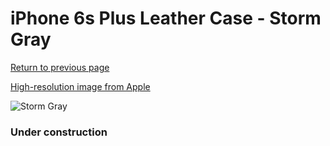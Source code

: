 # iPhone 6s Plus Leather Case - Storm Gray

[Return to previous page](/iphone_6)

[High-resolution image from Apple](https://store.storeimages.cdn-apple.com/8756/as-images.apple.com/is/MM322?wid=4500&hei=4500&fmt=png)

<div style="width: 384px"><img src="/everypreview/MM322.png" alt="Storm Gray"></div>

### Under construction
